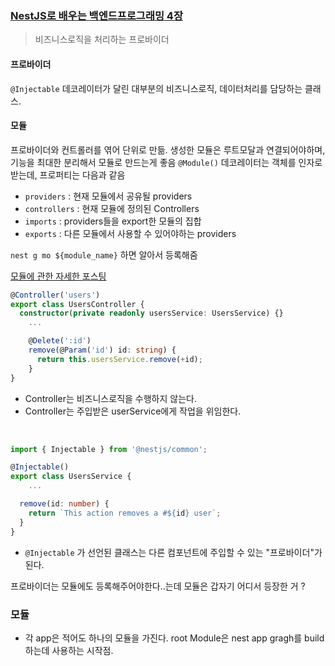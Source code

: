 ### [NestJS로 배우는 백엔드프로그래밍 4장](https://wikidocs.net/158499)


> 비즈니스로직을 처리하는 프로바이더


#### 프로바이더
`@Injectable` 데코레이터가 달린 대부분의 비즈니스로직, 데이터처리를 담당하는 클래스.


#### 모듈
프로바이더와 컨트롤러를 엮어 단위로 만듦.
생성한 모듈은 루트모달과 연결되어야하며, 기능을 최대한 분리해서 모듈로 만드는게 좋음
`@Module()` 데코레이터는 객체를 인자로 받는데, 프로퍼티는 다음과 같음
- `providers` : 현재 모듈에서 공유될 providers
- `controllers` : 현재 모듈에 정의된 Controllers
- `imports` : providers들을 export한 모듈의 집합
- `exports` : 다른 모듈에서 사용할 수 있어야하는 providers

`nest g mo ${module_name}` 하면 알아서 등록해줌

[모듈에 관한 자세한 포스팅](https://tristy.tistory.com/43)
<br/>

```ts
@Controller('users')
export class UsersController {
  constructor(private readonly usersService: UsersService) {}
    ...

    @Delete(':id')
    remove(@Param('id') id: string) {
      return this.usersService.remove(+id);
    }
}

```
- Controller는 비즈니스로직을 수행하지 않는다.
- Controller는 주입받은 userService에게 작업을 위임한다.

<br/>

```ts
import { Injectable } from '@nestjs/common';

@Injectable()
export class UsersService {
    ...

  remove(id: number) {
    return `This action removes a #${id} user`;
  }
}
```
- `@Injectable` 가 선언된 클래스는 다른 컴포넌트에 주입할 수 있는 "프로바이더"가 된다.

프로바이더는 모듈에도 등록해주어야한다..는데 모듈은 갑자기 어디서 등장한 거 ?




### 모듈
- 각 app은 적어도 하나의 모듈을 가진다. root Module은 nest app gragh를 build하는데 사용하는 시작점.
